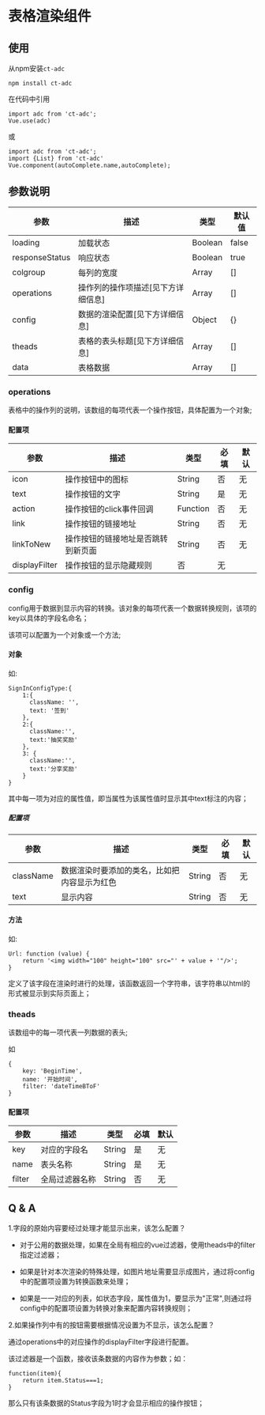 # 表格渲染组件

## 使用

从npm安装`ct-adc`
```
npm install ct-adc
```
在代码中引用
```
import adc from 'ct-adc';
Vue.use(adc)
```
或
```
import adc from 'ct-adc';
import {List} from 'ct-adc'
Vue.component(autoComplete.name,autoComplete);
```
## 参数说明

参数|描述|类型|默认值
--- | --- | --- | --- |
loading | 加载状态 | Boolean | false
responseStatus | 响应状态 | Boolean | true
colgroup | 每列的宽度 | Array | []
operations | 操作列的操作项描述[见下方详细信息] | Array | []
config | 数据的渲染配置[见下方详细信息] | Object | {}
theads | 表格的表头标题[见下方详细信息] | Array | []
data | 表格数据 | Array | []

### operations 

表格中的操作列的说明，该数组的每项代表一个操作按钮，具体配置为一个对象;

#### 配置项

参数 | 描述 | 类型 | 必填 | 默认
--- | --- | --- | --- | --- | 
icon | 操作按钮中的图标 | String | 否 | 无
text | 操作按钮的文字 | String | 是 | 无
action | 操作按钮的click事件回调 | Function | 否 | 无
link | 操作按钮的链接地址 | String | 否 | 无
linkToNew | 操作按钮的链接地址是否跳转到新页面 | String | 否 | 无
displayFilter | 操作按钮的显示隐藏规则 | 否 | 无

### config

config用于数据到显示内容的转换。该对象的每项代表一个数据转换规则，该项的key以具体的字段名命名；

该项可以配置为一个对象或一个方法;

#### 对象

如:
```
SignInConfigType:{
    1:{
      className: '',
      text: '签到'
    },
    2:{
      className:'',
      text:'抽奖奖励'
    },
    3: {
      className:'',
      text:'分享奖励'
    }
}
```
其中每一项为对应的属性值，即当属性为该属性值时显示其中text标注的内容；

##### 配置项

参数 | 描述 | 类型 | 必填 | 默认
--- | --- | --- | --- | --- | 
className | 数据渲染时要添加的类名，比如把内容显示为红色 | String | 否 | 无
text | 显示内容 | String | 否 | 无

#### 方法

如:
```
Url: function (value) {
    return '<img width="100" height="100" src="' + value + '"/>';
}
```
定义了该字段在渲染时进行的处理，该函数返回一个字符串，该字符串以html的形式被显示到实际页面上；

### theads

该数组中的每一项代表一列数据的表头;

如
```
{
    key: 'BeginTime',
    name: '开始时间',
    filter: 'dateTimeBToF'
}
```
#### 配置项

参数 | 描述 | 类型 | 必填 | 默认
--- | --- | --- | --- | --- | 
key | 对应的字段名 | String | 是 | 无
name | 表头名称 | String | 是 | 无
filter | 全局过滤器名称 | String | 否 | 无


## Q & A

1.字段的原始内容要经过处理才能显示出来，该怎么配置？

- 对于公用的数据处理，如果在全局有相应的vue过滤器，使用theads中的filter指定过滤器；

- 如果是针对本次渲染的特殊处理，如图片地址需要显示成图片，通过将config中的配置项设置为转换函数来处理；

- 如果是一一对应的列表，如状态字段，属性值为1，要显示为"正常",则通过将config中的配置项设置为转换对象来配置内容转换规则；


2.如果操作列中有的按钮需要根据情况设置为不显示，该怎么配置？

通过operations中的对应操作的displayFilter字段进行配置。

该过滤器是一个函数，接收该条数据的内容作为参数；如：
```
function(item){
    return item.Status===1;
}
```
那么只有该条数据的Status字段为1时才会显示相应的操作按钮；
